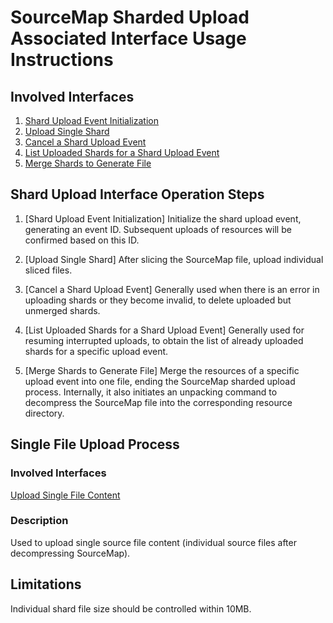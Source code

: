 # SourceMap Sharded Upload Associated Interface Usage Instructions

## Involved Interfaces
1. [Shard Upload Event Initialization](../../open-api/rum-sourcemap/multipart-upload-init/)
2. [Upload Single Shard](../../open-api/rum-sourcemap/upload-part/)
3. [Cancel a Shard Upload Event](../../open-api/rum-sourcemap/upload-cancel/)
4. [List Uploaded Shards for a Shard Upload Event](../../open-api/rum-sourcemap/part-list/)
5. [Merge Shards to Generate File](../../open-api/rum-sourcemap/part-merge/)


## Shard Upload Interface Operation Steps

1. [Shard Upload Event Initialization] Initialize the shard upload event, generating an event ID. Subsequent uploads of resources will be confirmed based on this ID.

2. [Upload Single Shard] After slicing the SourceMap file, upload individual sliced files.

3. [Cancel a Shard Upload Event] Generally used when there is an error in uploading shards or they become invalid, to delete uploaded but unmerged shards.

4. [List Uploaded Shards for a Shard Upload Event] Generally used for resuming interrupted uploads, to obtain the list of already uploaded shards for a specific upload event.

5. [Merge Shards to Generate File] Merge the resources of a specific upload event into one file, ending the SourceMap sharded upload process. Internally, it also initiates an unpacking command to decompress the SourceMap file into the corresponding resource directory.


## Single File Upload Process
### Involved Interfaces
[Upload Single File Content](../../open-api/rum-sourcemap/upload-file-content/)

### Description
Used to upload single source file content (individual source files after decompressing SourceMap).


## Limitations

Individual shard file size should be controlled within 10MB.